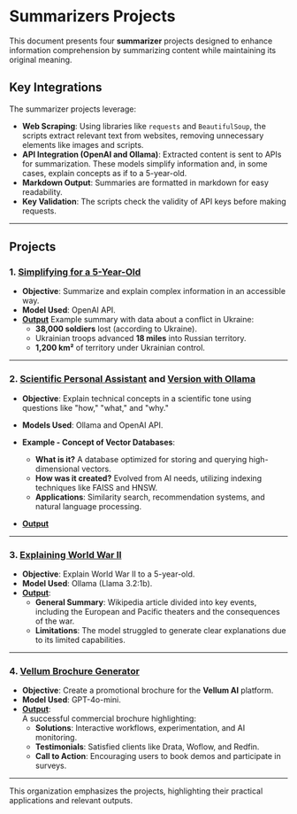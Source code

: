 # Summarizers Projects  

This document presents four **summarizer** projects designed to enhance information comprehension by summarizing content while maintaining its original meaning.  

## Key Integrations  
The summarizer projects leverage:  
- **Web Scraping**: Using libraries like `requests` and `BeautifulSoup`, the scripts extract relevant text from websites, removing unnecessary elements like images and scripts.  
- **API Integration (OpenAI and Ollama)**: Extracted content is sent to APIs for summarization. These models simplify information and, in some cases, explain concepts as if to a 5-year-old.  
- **Markdown Output**: Summaries are formatted in markdown for easy readability.  
- **Key Validation**: The scripts check the validity of API keys before making requests.  

---

## Projects  

### 1. [Simplifying for a 5-Year-Old](https://github.com/arielabade/llmEngineering/blob/main/summarizers/llmsAssistants/00summarizerOpenAI.py)  
- **Objective**: Summarize and explain complex information in an accessible way.  
- **Model Used**: OpenAI API.  
- **[Output](https://github.com/arielabade/llmEngineering/blob/main/summarizers/outputs/output00.md)**
  Example summary with data about a conflict in Ukraine:  
  - **38,000 soldiers** lost (according to Ukraine).  
  - Ukrainian troops advanced **18 miles** into Russian territory.  
  - **1,200 km²** of territory under Ukrainian control.  

---

### 2. [Scientific Personal Assistant](https://github.com/arielabade/llmEngineering/blob/main/summarizers/llmsAssistants/01personalAssistantTechConceptsOpenAI.py) and [Version with Ollama](https://github.com/arielabade/llmEngineering/blob/main/summarizers/llmsAssistants/01personalAssistantTechConceptsOllama.py)  
- **Objective**: Explain technical concepts in a scientific tone using questions like "how," "what," and "why."  
- **Models Used**: Ollama and OpenAI API.  
- **Example - Concept of Vector Databases**:  
  - **What is it?** A database optimized for storing and querying high-dimensional vectors.  
  - **How was it created?** Evolved from AI needs, utilizing indexing techniques like FAISS and HNSW.  
  - **Applications**: Similarity search, recommendation systems, and natural language processing.  

- **[Output](https://github.com/arielabade/llmEngineering/blob/main/summarizers/outputs/output01.md)**
---

### 3. [Explaining World War II](https://github.com/arielabade/llmEngineering/blob/main/summarizers/llmsAssistants/02summarizerOllama5YearOld.py)  
- **Objective**: Explain World War II to a 5-year-old.  
- **Model Used**: Ollama (Llama 3.2:1b).  
- **[Output](https://github.com/arielabade/llmEngineering/blob/main/summarizers/outputs/output02.md)**:  
  - **General Summary**: Wikipedia article divided into key events, including the European and Pacific theaters and the consequences of the war.  
  - **Limitations**: The model struggled to generate clear explanations due to its limited capabilities.  


---

### 4. [Vellum Brochure Generator](https://github.com/arielabade/llmEngineering/blob/main/summarizers/llmsAssistants/03vellumBrochureGenerator.py)  
- **Objective**: Create a promotional brochure for the **Vellum AI** platform.  
- **Model Used**: GPT-4o-mini.  
- **[Output](https://github.com/arielabade/llmEngineering/blob/main/summarizers/outputs/output03.md)**:  
  A successful commercial brochure highlighting:  
  - **Solutions**: Interactive workflows, experimentation, and AI monitoring.  
  - **Testimonials**: Satisfied clients like Drata, Woflow, and Redfin.  
  - **Call to Action**: Encouraging users to book demos and participate in surveys.  

---

This organization emphasizes the projects, highlighting their practical applications and relevant outputs.
